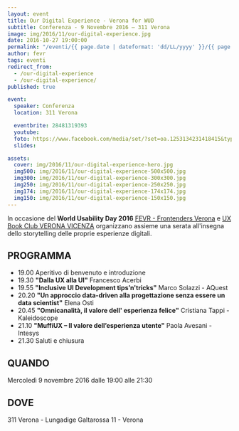 ```yaml
---
layout: event
title: Our Digital Experience - Verona for WUD
subtitle: Conferenza - 9 Novembre 2016 – 311 Verona
image: img/2016/11/our-digital-experience.jpg
date: 2016-10-27 19:00:00
permalink: "/eventi/{{ page.date | dateformat: 'dd/LL/yyyy' }}/{{ page.fileSlug | slug }}/index.html"
author: fevr
tags: eventi
redirect_from:
  - /our-digital-experience
  - /our-digital-experience/
published: true

event:
  speaker: Conferenza
  location: 311 Verona

  eventbrite: 28481319393
  youtube:
  foto: https://www.facebook.com/media/set/?set=oa.1253134231418415&type=3
  slides:

assets:
  cover: img/2016/11/our-digital-experience-hero.jpg
  img500: img/2016/11/our-digital-experience-500x500.jpg
  img300: img/2016/11/our-digital-experience-300x300.jpg
  img250: img/2016/11/our-digital-experience-250x250.jpg
  img174: img/2016/11/our-digital-experience-174x174.jpg
  img150: img/2016/11/our-digital-experience-150x150.jpg
---
```


In occasione del **World Usability Day 2016** [FEVR - Frontenders Verona](https://www.facebook.com/groups/frontendersverona/) e [UX Book Club VERONA VICENZA](https://www.facebook.com/groups/910429565681407/) organizzano
assieme una serata all'insegna dello storytelling delle proprie esperienze digitali.

## PROGRAMMA

- 19.00 Aperitivo di benvenuto e introduzione
- 19.30 **"Dalla UX alla UI"** Francesco Acerbi
- 19.55 **"Inclusive UI Development tips’n'tricks"** Marco Solazzi - AQuest
- 20.20 **"Un approccio data-driven alla progettazione senza essere un data scientist"** Elena Osti
- 20.45 **"Omnicanalità, il valore dell' esperienza felice"** Cristiana Tappi - Kaleidoscope
- 21.10 **"MuffiUX – Il valore dell’esperienza utente"** Paola Avesani - Intesys
- 21.30 Saluti e chiusura

## QUANDO

Mercoledì 9 novembre 2016 dalle 19:00 alle 21:30

## DOVE

311 Verona - Lungadige Galtarossa 11 - Verona

